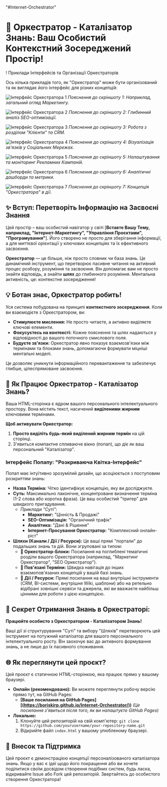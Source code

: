 "#Internet-Orchestrator"
# 🚀 Оркестратор - Каталізатор Знань: Ваш Особистий Контекстний Зосереджений Простір!

! Приклади Інтерфейсів та Організації Оркестраторів

Ось кілька прикладів того, як "Оркестратор" може бути організований та як виглядає його інтерфейс для різних концепцій:

![Інтерфейс Оркестратора 1](images/оркестратор(а).png)
*Пояснення до скріншоту 1: Наприклад, загальний огляд Маркетингу.*

![Інтерфейс Оркестратора 2](images/оркестратор(б).png)
*Пояснення до скріншоту 2: Глибинний аналіз SEO-оптимізації.*

![Інтерфейс Оркестратора 3](images/оркестратор(в).png)
*Пояснення до скріншоту 3: Робота з розділом "Клієнти" та CRM.*

![Інтерфейс Оркестратора 4](images/оркестратор(г).png)
*Пояснення до скріншоту 4: Візуалізація зв'язків у Соціальних Мережах.*

![Інтерфейс Оркестратора 5](images/оркестратор(д).png)
*Пояснення до скріншоту 5: Налаштування та моніторинг Рекламних Кампаній.*

![Інтерфейс Оркестратора 6](images/оркестратор(е).png)
*Пояснення до скріншоту 6: Аналітичні дашборди та метрики.*

![Інтерфейс Оркестратора 7](images/оркестратор(ж).png)
*Пояснення до скріншоту 7: Концепція "Оркестратора" в дії.*

## ✨ Вступ: Перетворіть Інформацію на Засвоєні Знання

Цей простір – ваш особистий навігатор у світі [**Вставте Вашу Тему, наприклад, "Інтернет-Маркетингу", "Управління Проєктами", "Програмування"**]. Його створено не просто для зберігання інформації, а для миттєвої орієнтації у ключових концепціях та їх ефективного засвоєння.

**Оркестратор** — це більше, ніж просто словник чи база знань. Це динамічний інструмент, що перетворює пасивне читання на активний процес розбору, розуміння та засвоєння. Він допомагає вам не просто знайти відповідь, а знайти **шлях** до глибинного розуміння. Ментальна активність, це: контекстне зосередження!

## 💡 Ботан знає, Оркестратор робить!

Уся система побудована на принципі **контекстного зосередження**. Коли ви взаємодієте з Оркестратором, ви:
* **Стимулюєте мислення:** Не просто читаєте, а активно виділяєте ключові елементи.
* **Фокусуєтесь на контексті:** Кожне пояснення та шлях надаються у відповідності до вашого поточного смислового поля.
* **Будуєте зв'язки:** Оркестратор явно показує взаємозв'язки між термінами та блоками знань, допомагаючи формувати міцніші ментальні моделі.

Це дозволяє уникнути інформаційного перевантаження та забезпечує глибше, цілеспрямоване засвоєння.

## 🚀 Як Працює Оркестратор - Каталізатор Знань?

Ваша HTML-сторінка є ядром вашого персонального інтелектуального простору. Вона містить текст, насичений **виділеними жирним** ключовими термінами.

**Щоб активувати Оркестратор:**

1.  **Просто виділіть будь-який виділений жирним термін** на цій сторінці.
2.  З'явиться компактне спливаюче вікно (попап), що діє як ваш персональний "Каталізатор".

### **Інтерфейс Попапу: "Розкриваюча Квітка-Інтерфейс"**

Попап має інтуїтивно зрозумілий дизайн, що асоціюється з поступовим розкриттям знань:

* **Назва Терміна:** Чітко ідентифікує концепцію, яку ви досліджуєте.
* **Суть:** Максимально лаконічне, концентроване визначення терміна (1-2 слова або коротка фраза). Це ваш особистий "тригер" для швидкого пригадування.
    * *Приклади "Суті":*
        * **Маркетинг:** "Цінність & Продажі"
        * **SEO-Оптимізація:** "Органічний трафік"
        * **Аналітика:** "Дані & Рішення"
        * **Інтернет-Просування Оркестратор:** "Комплексний онлайн-ріст"
* **Шляхи (Канали / Дії / Ресурси):** Це ваші прямі "портали" до подальших знань та дій. Вони згруповані за типом:
    * **🚀 Оркестратор-Блоки:** Посилання на поглиблені тематичні розділи вашого Оркестратора (наприклад, "Маркетинг Оркестратор", "SEO Оркестратор").
    * **🤔 Пов'язані Терміни:** Швидка навігація до інших взаємопов'язаних концепцій у вашій базі знань.
    * **🔗 Дії / Ресурси:** Прямі посилання на ваші внутрішні інструменти (CRM, BI-системи, внутрішня Wiki, шаблони) або на ретельно відібрані зовнішні сервіси та джерела, які ви вважаєте найбільш цінними для роботи з цією концепцією.

## 🎯 Секрет Отримання Знань в Оркестраторі:

**Працюйте особисто з Оркестратором - Каталізатором Знань!**

Ваші дії зі структурування "Суті" та вибору "Шляхів" перетворюють цей інструмент на потужний каталізатор для вашого персонального інтелектуального росту. Він заохочує вас до активного формування знань, а не лише до їх пасивного споживання.

## 🌐 Як переглянути цей проєкт?

Цей проєкт є статичною HTML-сторінкою, яка працює прямо у вашому браузері.
* **Онлайн (рекомендовано):** Ви можете переглянути робочу версію прямо тут, на GitHub Pages:
    * **[Ваше посилання на GitHub Pages][(https://boriskirp.github.io/Internet-Orchestrator/))** *(Це посилання з'явиться після того, як ви налаштуєте GitHub Pages)*
* **Локально:**
    1.  Клонуйте цей репозиторій на свій комп'ютер:
        `git clone https://github.com/yourusername/your-repository-name.git`
    2.  Відкрийте файл `index.html` у вашому улюбленому браузері.

## 🤝 Внесок та Підтримка

Цей проєкт є демонстрацією концепції персоналізованого каталізатора знань. Якщо у вас є ідеї щодо його покращення або ви хочете поділитися своїм досвідом створення подібних систем, будь ласка, відкривайте Issue або Fork цей репозиторій. Звертайтесь до особистого створення Оркестратора!
